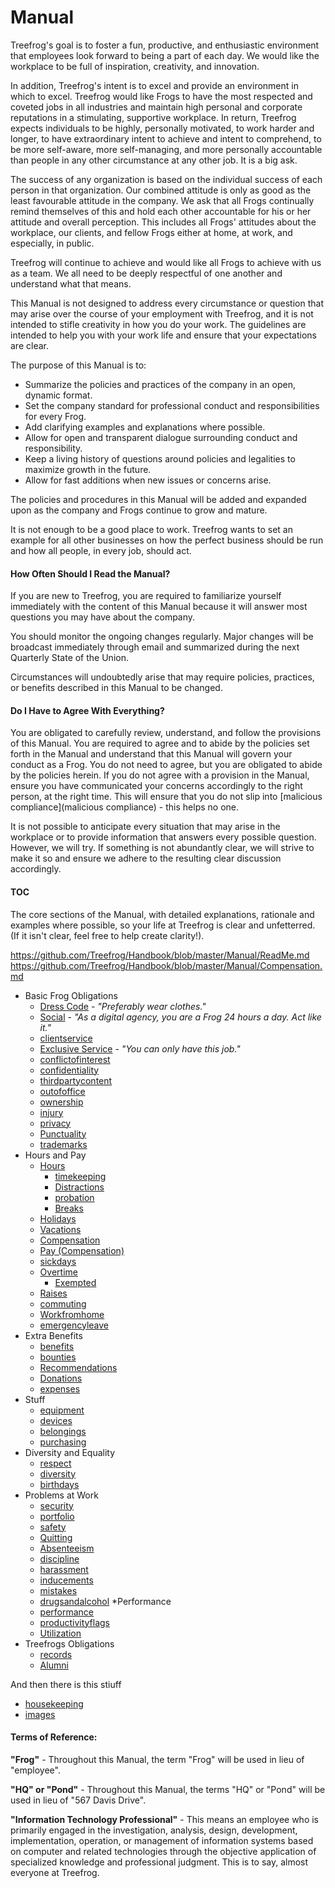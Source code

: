 # Manual

Treefrog's goal is to foster a fun, productive, and enthusiastic environment that employees look forward to being a part of each day. We would like the workplace to be full of inspiration, creativity, and innovation.

In addition, Treefrog's intent is to excel and provide an environment in which to excel. Treefrog would like Frogs to have the most respected and coveted jobs in all industries and maintain high personal and corporate reputations in a stimulating, supportive workplace. In return, Treefrog expects individuals to be highly, personally motivated, to work harder and longer, to have extraordinary intent to achieve and intent to comprehend, to be more self-aware, more self-managing, and more personally accountable than people in any other circumstance at any other job. It is a big ask.

The success of any organization is based on the individual success of each person in that organization. Our combined attitude is only as good as the least favourable attitude in the company. We ask that all Frogs continually remind themselves of this and hold each other accountable for his or her attitude and overall perception. This includes all Frogs' attitudes about the workplace, our clients, and fellow Frogs either at home, at work, and especially, in public.

Treefrog will continue to achieve and would like all Frogs to achieve with us as a team. We all need to be deeply respectful of one another and understand what that means.

This Manual is not designed to address every circumstance or question that may arise over the course of your employment with Treefrog, and it is not intended to stifle creativity in how you do your work. The guidelines are intended to help you with your work life and ensure that your expectations are clear.

The purpose of this Manual is to:

- Summarize the policies and practices of the company in an open, dynamic format.
- Set the company standard for professional conduct and responsibilities for every Frog.
- Add clarifying examples and explanations where possible.
- Allow for open and transparent dialogue surrounding conduct and responsibility.
- Keep a living history of questions around policies and legalities to maximize growth in the future.
- Allow for fast additions when new issues or concerns arise.

The policies and procedures in this Manual will be added and expanded upon as the company and Frogs continue to grow and mature.

It is not enough to be a good place to work. Treefrog wants to set an example for all other businesses on how the perfect business should be run and how all people, in every job, should act.

#### How Often Should I Read the Manual?

If you are new to Treefrog, you are required to familiarize yourself immediately with the content of this Manual because it will answer most questions you may have about the company.

You should monitor the ongoing changes regularly. Major changes will be broadcast immediately through email and summarized during the next Quarterly State of the Union.

Circumstances will undoubtedly arise that may require policies, practices, or benefits described in this Manual to be changed.

#### Do I Have to Agree With Everything?

You are obligated to carefully review, understand, and follow the provisions of this Manual. You are required to agree and to abide by the policies set forth in the Manual and understand that this Manual will govern your conduct as a Frog. You do not need to agree, but you are obligated to abide by the policies herein. If you do not agree with a provision in the Manual, ensure you have communicated your concerns accordingly to the right person, at the right time. This will ensure that you do not slip into [malicious compliance](malicious compliance) - this helps no one.

It is not possible to anticipate every situation that may arise in the workplace or to provide information that answers every possible question. However, we will try. If something is not abundantly clear, we will strive to make it so and ensure we adhere to the resulting clear discussion accordingly.

#### TOC

The core sections of the Manual, with detailed explanations, rationale and examples where possible, so your life at Treefrog is clear and unfetterred. (If it isn't clear, feel free to help create clarity!).

https://github.com/Treefrog/Handbook/blob/master/Manual/ReadMe.md
https://github.com/Treefrog/Handbook/blob/master/Manual/Compensation.md

* Basic Frog Obligations
	* [Dress Code](dress.md) - *"Preferably wear clothes."*
	* [Social](Manual/social.md) - *"As a digital agency, you are a Frog 24 hours a day. Act like it."*
	* [clientservice](Manual/clientservice.md)
	* [Exclusive Service](Manual/exclusiveservice.md) - *"You can only have this job."*
	* [conflictofinterest](Manual/conflictofinterest.md)
	* [confidentiality](Manual/confidentiality.md)
	* [thirdpartycontent](Manual/thirdpartycontent.md)
	* [outofoffice](Manual/outofoffice.md)
	* [ownership](Manual/ownership.md)
	* [injury](Manual/injury.md)
	* [privacy](Manual/privacy.md)
	* [Punctuality](Manual/Punctuality.md)
	* [trademarks](Manual/trademarks.md)
* Hours and Pay
	* [Hours](Manual/hours.md)
		* [timekeeping](Manual/timekeeping.md)
		* [Distractions](Manual/distractions.md)
		* [probation](Manual/probation.md)
		* [Breaks](Manual/breaks.md)
	* [Holidays](Manual/holidays.md)
	* [Vacations](Manual/vacations.md)
	* [Compensation](Manual/Compensation.md)
	* [Pay (Compensation)](Manual/pay.md)
	* [sickdays](Manual/sickdays.md)
	* [Overtime](Manual/overtime.md)
		* [Exempted](Manual/Exempted.md)
	* [Raises](Manual/raises.md)
	* [commuting](Manual/commuting.md)
	* [Workfromhome](Manual/workfromhome.md)
	* [emergencyleave](Manual/emergencyleave.md)
* Extra Benefits
	* [benefits](Manual/benefits.md)
	* [bounties](Manual/bounties.md)
	* [Recommendations](Manual/Recommendations.md)
	* [Donations](Manual/Donations.md)
	* [expenses](Manual/expenses.md)
* Stuff
	* [equipment](Manual/equipment.md)
	* [devices](Manual/devices.md)
	* [belongings](Manual/belongings.md)
	* [purchasing](Manual/purchasing.md)
* Diversity and Equality
	* [respect](Manual/respect.md)
	* [diversity](Manual/diversity.md)
	* [birthdays](Manual/birthdays.md)
* Problems at Work
	* [security](Manual/security.md)
	* [portfolio](Manual/portfolio.md)
	* [safety](Manual/safety.md)
	* [Quitting](Manual/Quitting.md)
	* [Absenteeism](Manual/absenteeism.md)
	* [discipline](Manual/discipline.md)
	* [harassment](Manual/harassment.md)
	* [inducements](Manual/inducements.md)
	* [mistakes](Manual/mistakes.md)
	* [drugsandalcohol](Manual/drugsandalcohol.md)
*Performance
	* [performance](Manual/performance.md)
	* [productivityflags](Manual/productivityflags.md)
	* [Utilization](Manual/Utilization.md)
* Treefrogs Obligations
	* [records](Manual/records.md)
	* [Alumni](Manual/Alumni.md)

And then there is this stiuff
	
* [housekeeping](Manual/housekeeping.md)
* [images](Manual/images.md)


#### Terms of Reference:

**"Frog"** - Throughout this Manual, the term "Frog" will be used in lieu of "employee".

**"HQ" or "Pond"** - Throughout this Manual, the terms "HQ" or "Pond" will be used in lieu of "567 Davis Drive".

**"Information Technology Professional"** - This means an employee who is primarily engaged in the investigation, analysis, design, development, implementation, operation, or management of information systems based on computer and related technologies through the objective application of specialized knowledge and professional judgment. This is to say, almost everyone at Treefrog.


